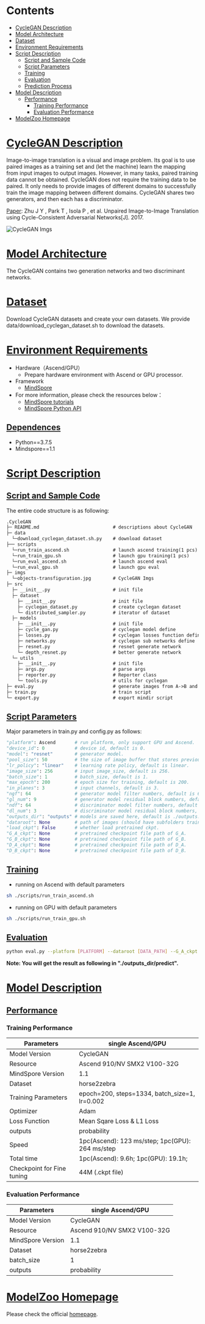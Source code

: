 # Contents

- [CycleGAN Description](#cyclegan-description)
- [Model Architecture](#model-architecture)
- [Dataset](#dataset)
- [Environment Requirements](#environment-requirements)
- [Script Description](#script-description)
    - [Script and Sample Code](#script-and-sample-code)
    - [Script Parameters](#script-parameters)
    - [Training](#training-process)
    - [Evaluation](#evaluation-process)
    - [Prediction Process](#prediction-process)
- [Model Description](#model-description)
    - [Performance](#performance)  
        - [Training Performance](#evaluation-performance)
        - [Evaluation Performance](#evaluation-performance)
- [ModelZoo Homepage](#modelzoo-homepage)

# [CycleGAN Description](#contents)

Image-to-image translation is a visual and image problem. Its goal is to use paired images as a training set and (let the machine) learn the mapping from input images to output images. However, in many tasks, paired training data cannot be obtained. CycleGAN does not require the training data to be paired. It only needs to provide images of different domains to successfully train the image mapping between different domains. CycleGAN shares two generators, and then each has a discriminator.

[Paper](https://arxiv.org/abs/1703.10593): Zhu J Y , Park T , Isola P , et al. Unpaired Image-to-Image Translation using Cycle-Consistent Adversarial Networks[J]. 2017.

![CycleGAN Imgs](imgs/objects-transfiguration.jpg)

# [Model Architecture](#contents)

The CycleGAN contains two generation networks and two discriminant networks.

# [Dataset](#contents)

Download CycleGAN datasets and create your own datasets. We provide data/download_cyclegan_dataset.sh to download the datasets.

# [Environment Requirements](#contents)

- Hardware（Ascend/GPU）
    - Prepare hardware environment with Ascend or GPU processor.
- Framework
    - [MindSpore](https://www.mindspore.cn/install/en)
- For more information, please check the resources below：
    - [MindSpore tutorials](https://www.mindspore.cn/tutorial/training/en/master/index.html)
    - [MindSpore Python API](https://www.mindspore.cn/doc/api_python/en/master/index.html)

## [Dependences](#contents)

- Python==3.7.5
- Mindspore==1.1

# [Script Description](#contents)

## [Script and Sample Code](#contents)

The entire code structure is as following:

```markdown
.CycleGAN
├─ README.md                           # descriptions about CycleGAN
├─ data
  └─download_cyclegan_dataset.sh.py    # download dataset
├── scripts
  └─run_train_ascend.sh                # launch ascend training(1 pcs)
  └─run_train_gpu.sh                   # launch gpu training(1 pcs)
  └─run_eval_ascend.sh                 # launch ascend eval
  └─run_eval_gpu.sh                    # launch gpu eval
├─ imgs
  └─objects-transfiguration.jpg        # CycleGAN Imgs
├─ src
  ├─ __init__.py                       # init file
  ├─ dataset
    ├─ __init__.py                     # init file
    ├─ cyclegan_dataset.py             # create cyclegan dataset
    └─ distributed_sampler.py          # iterator of dataset
  ├─ models
    ├─ __init__.py                     # init file
    ├─ cycle_gan.py                    # cyclegan model define
    ├─ losses.py                       # cyclegan losses function define
    ├─ networks.py                     # cyclegan sub networks define
    ├─ resnet.py                       # resnet generate network
    └─ depth_resnet.py                 # better generate network
  └─ utils
    ├─ __init__.py                     # init file
    ├─ args.py                         # parse args
    ├─ reporter.py                     # Reporter class
    └─ tools.py                        # utils for cyclegan
├─ eval.py                             # generate images from A->B and B->A
├─ train.py                            # train script
└─ export.py                           # export mindir script
```

## [Script Parameters](#contents)

Major parameters in train.py and config.py as follows:

```python
"platform": Ascend       # run platform, only support GPU and Ascend.
"device_id": 0           # device id, default is 0.
"model": "resnet"        # generator model.
"pool_size": 50          # the size of image buffer that stores previously generated images, default is 50.
"lr_policy": "linear"    # learning rate policy, default is linear.
"image_size": 256        # input image_size, default is 256.
"batch_size": 1          # batch_size, default is 1.
"max_epoch": 200         # epoch size for training, default is 200.
"in_planes": 3           # input channels, default is 3.
"ngf": 64                # generator model filter numbers, default is 64.
"gl_num": 9              # generator model residual block numbers, default is 9.
"ndf": 64                # discriminator model filter numbers, default is 64.
"dl_num": 3              # discriminator model residual block numbers, default is 3.
"outputs_dir": "outputs" # models are saved here, default is ./outputs.
"dataroot": None         # path of images (should have subfolders trainA, trainB, testA, testB, etc).
"load_ckpt": False       # whether load pretrained ckpt.
"G_A_ckpt": None         # pretrained checkpoint file path of G_A.
"G_B_ckpt": None         # pretrained checkpoint file path of G_B.
"D_A_ckpt": None         # pretrained checkpoint file path of D_A.
"D_B_ckpt": None         # pretrained checkpoint file path of D_B.
```

## [Training](#contents)

- running on Ascend with default parameters

```bash
sh ./scripts/run_train_ascend.sh
```

- running on GPU with default parameters

```bash
sh ./scripts/run_train_gpu.sh
```

## [Evaluation](#contents)

```bash
python eval.py --platform [PLATFORM] --dataroot [DATA_PATH] --G_A_ckpt [G_A_CKPT] --G_B_ckpt [G_B_CKPT]
```

**Note: You will get the result as following in "./outputs_dir/predict".**

# [Model Description](#contents)

## [Performance](#contents)

### Training Performance

| Parameters                 | single Ascend/GPU                                           |
| -------------------------- | ----------------------------------------------------------- |
| Model Version              | CycleGAN                                                    |
| Resource                   | Ascend 910/NV SMX2 V100-32G                                 |
| MindSpore Version          | 1.1                                                         |
| Dataset                    | horse2zebra                                                 |
| Training Parameters        | epoch=200, steps=1334, batch_size=1, lr=0.002               |
| Optimizer                  | Adam                                                        |
| Loss Function              | Mean Sqare Loss & L1 Loss                                   |
| outputs                    | probability                                                 |
| Speed                      | 1pc(Ascend): 123 ms/step; 1pc(GPU): 264 ms/step             |
| Total time                 | 1pc(Ascend): 9.6h; 1pc(GPU): 19.1h;                         |
| Checkpoint for Fine tuning | 44M (.ckpt file)                                            |

### Evaluation Performance

| Parameters          | single Ascend/GPU           |
| ------------------- | --------------------------- |
| Model Version       | CycleGAN                    |
| Resource            | Ascend 910/NV SMX2 V100-32G |
| MindSpore Version   | 1.1                         |
| Dataset             | horse2zebra                 |
| batch_size          | 1                           |
| outputs             | probability                 |

# [ModelZoo Homepage](#contents)

Please check the official [homepage](https://gitee.com/mindspore/mindspore/tree/master/model_zoo).
